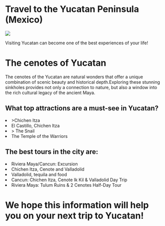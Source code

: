 <!DOCTYPE html>
<html>
    <head>
        <meta charset="utf-8">
        <title>Project: Travel webpage</title>
    </head>
    <body>
    <head>
        <h1>Travel to the Yucatan Peninsula (Mexico) </h1>
 
<img src="https://th.bing.com/th/id/R.88a3f95921eaf85b7d84807d87986e82?rik=q7Oju0D%2fylGVsg&pid=ImgRaw&r=0 ">
</body>
</head>
<body> 
<p>  Visiting Yucatan can become one of the best experiences of your life! </p>
<h1> The cenotes of Yucatan </h1>
<p>  The cenotes of the Yucatan are natural wonders that offer a unique combination of scenic beauty and historical depth.Exploring these stunning sinkholes provides not only a connection to nature, but also a window into the rich cultural legacy of the ancient Maya. </p>

<h2>
  What top attractions are a must-see in Yucatan?  
</h2>
<p>
<li> >Chichen Itza  </li>
<li>  El Castillo, Chichen Itza  </li>
<li>>  The Snail </li>
<li> The Temple of the Warriors   </li>
    
</p>
<h2>  The best tours in the city are:
 </h2>

<li>   Riviera Maya/Cancun: Excursion  </li>
<li> Chichen Itza, Cenote and Valladolid
  </li>
  <li>  Valladolid, tequila and food  </li>
  <li>   Cancun: Chichen Itza, Cenote Ik Kil & Valladolid Day Trip </li>
  <li>  Riviera Maya: Tulum Ruins & 2 Cenotes Half-Day Tour
   </li>
</body>
<h1>  We hope this information will help you on your next trip to Yucatan!     </h1>
        


</html>
